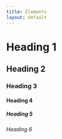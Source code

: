 ```yaml
---
title: Elements
layout: default
---
```


# Heading 1

## Heading 2

### Heading 3

#### Heading 4

##### Heading 5

###### Heading 6
